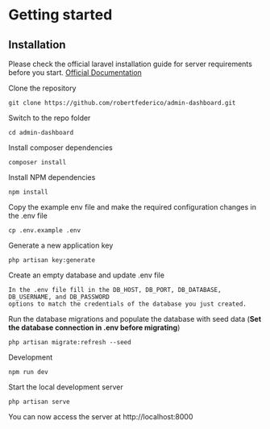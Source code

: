 # Getting started

## Installation
Please check the official laravel installation guide for server requirements before you start. [Official Documentation](https://laravel.com/docs/8.x/installation)

Clone the repository

    git clone https://github.com/robertfederico/admin-dashboard.git
    
Switch to the repo folder

    cd admin-dashboard
    
Install composer dependencies 

    composer install

Install NPM dependencies

    npm install
    
Copy the example env file and make the required configuration changes in the .env file

    cp .env.example .env

Generate a new application key

    php artisan key:generate

Create an empty database and update .env file

    In the .env file fill in the DB_HOST, DB_PORT, DB_DATABASE, DB_USERNAME, and DB_PASSWORD 
    options to match the credentials of the database you just created.

Run the database migrations and populate the database with seed data (**Set the database connection in .env before migrating**)

    php artisan migrate:refresh --seed
 
Development

    npm run dev

Start the local development server
    
    php artisan serve

You can now access the server at http://localhost:8000
